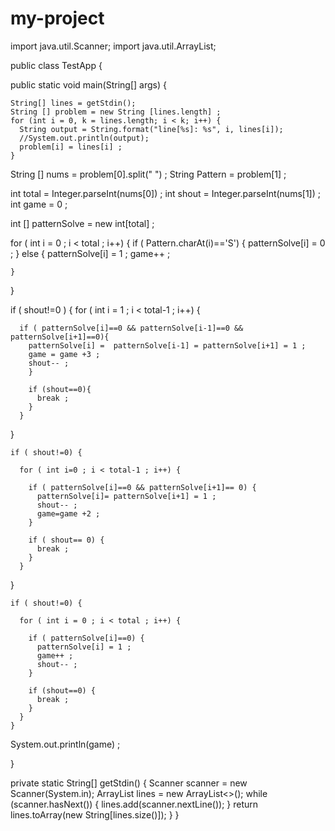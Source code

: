 # my-project

import java.util.Scanner;
import java.util.ArrayList;

public class TestApp {
  
  public static void main(String[] args) {
    

    String[] lines = getStdin();
    String [] problem = new String [lines.length] ;
    for (int i = 0, k = lines.length; i < k; i++) {
      String output = String.format("line[%s]: %s", i, lines[i]);
      //System.out.println(output);
      problem[i] = lines[i] ;
    }
  
  String [] nums = problem[0].split(" ") ;
  String Pattern = problem[1] ;
  
  int total = Integer.parseInt(nums[0]) ;
  int shout = Integer.parseInt(nums[1]) ;
  int game = 0 ;

  int [] patternSolve = new int[total] ;

  for ( int i = 0 ; i < total ; i++) {
    if ( Pattern.charAt(i)=='S') {
      patternSolve[i] = 0 ;
    } else {
      patternSolve[i] = 1 ;
      game++ ;
      
    }
  }

  if ( shout!=0 ) {
    for ( int i = 1 ; i < total-1 ; i++) {

      if ( patternSolve[i]==0 && patternSolve[i-1]==0 && patternSolve[i+1]==0){
        patternSolve[i] =  patternSolve[i-1] = patternSolve[i+1] = 1 ;
        game = game +3 ;
        shout-- ;
        }

        if (shout==0){
          break ;
        }
      }
  }

    if ( shout!=0) {

      for ( int i=0 ; i < total-1 ; i++) {

        if ( patternSolve[i]==0 && patternSolve[i+1]== 0) {
          patternSolve[i]= patternSolve[i+1] = 1 ;
          shout-- ;
          game=game +2 ;
        }

        if ( shout== 0) {
          break ;
        }
      }
 }

    if ( shout!=0) {

      for ( int i = 0 ; i < total ; i++) {

        if ( patternSolve[i]==0) {
          patternSolve[i] = 1 ;
          game++ ;
          shout-- ;
        }

        if (shout==0) {
          break ;
        }
      }
    }

  System.out.println(game) ;
   
  }

  private static String[] getStdin() {
    Scanner scanner = new Scanner(System.in);
    ArrayList<String> lines = new ArrayList<>();
    while (scanner.hasNext()) {
      lines.add(scanner.nextLine());
    }
    return lines.toArray(new String[lines.size()]);
  }
}


